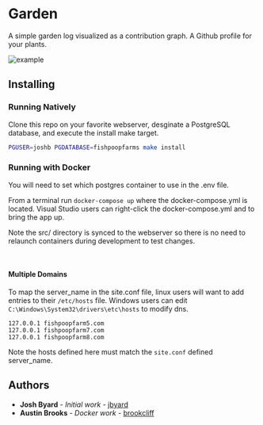 # Garden

A simple garden log visualized as a contribution graph.  A Github profile for
your plants.

![example](example.gif)

## Installing

### Running Natively

Clone this repo on your favorite webserver, desginate a PostgreSQL database,
and execute the install make target.

```bash
PGUSER=joshb PGDATABASE=fishpoopfarms make install
```

### Running with Docker

You will need to set which postgres container to use in the .env file.

From a terminal run `docker-compose up` where the docker-compose.yml is
located.  Visual Studio users can right-click the docker-compose.yml and to
bring the app up.

Note the src/ directory is synced to the webserver so there is no need to
relaunch containers during development to test changes.

<br>

#### Multiple Domains

To map the server_name in the site.conf file, linux users will want to add
entries to their `/etc/hosts` file. Windows users can edit
`C:\Windows\System32\drivers\etc\hosts` to modify dns.

```
127.0.0.1 fishpoopfarm5.com
127.0.0.1 fishpoopfarm7.com
127.0.0.1 fishpoopfarm8.com
```

Note the hosts defined here must match the `site.conf` defined server_name.

## Authors

* **Josh Byard** - *Initial work* - [jbyard](https://github.com/jbyard)
* **Austin Brooks** - *Docker work* - [brookcliff](https://github.com/brookcliff)
